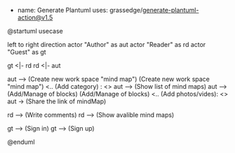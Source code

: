 - name: Generate Plantuml
  uses: grassedge/generate-plantuml-action@v1.5

@startuml usecase

left to right direction
actor "Author" as aut
actor "Reader" as rd
actor "Guest" as gt

gt <|- rd
rd <|- aut

aut --> (Create new work space "mind map")
(Create new work space "mind map") <.. (Add category) : <<extends>>
aut --> (Show list of mind maps)
aut --> (Add/Manage of blocks)
(Add/Manage of blocks) <..  (Add photos/vides): <<extends>>
aut -> (Share the link of mindMap)

rd --> (Write comments)
rd --> (Show avalible mind maps)

gt --> (Sign in)
gt --> (Sign up)

@enduml



